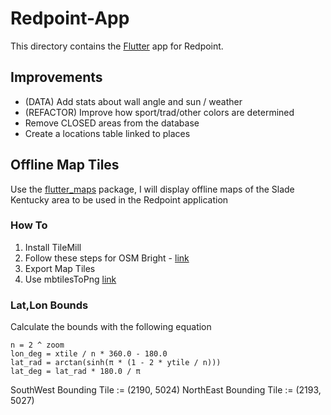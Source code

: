 # Redpoint-App

This directory contains the [Flutter](https://flutter.dev) app for Redpoint.

## Improvements
- (DATA) Add stats about wall angle and sun / weather
- (REFACTOR) Improve how sport/trad/other colors are determined
- Remove CLOSED areas from the database
- Create a locations table linked to places

## Offline Map Tiles
Use the [flutter_maps](https://pub.dartlang.org/packages/flutter_map) package, I will display offline
maps of the Slade Kentucky area to be used in the Redpoint application

### How To
1. Install TileMill
2. Follow these steps for OSM Bright - [link](https://tilemill-project.github.io/tilemill/docs/guides/osm-bright-mac-quickstart/)
3. Export Map Tiles
4. Use mbtilesToPng [link](https://github.com/alfanhui/mbtilesToPngs)

### Lat,Lon Bounds
Calculate the bounds with the following equation
```
n = 2 ^ zoom
lon_deg = xtile / n * 360.0 - 180.0
lat_rad = arctan(sinh(π * (1 - 2 * ytile / n)))
lat_deg = lat_rad * 180.0 / π
```

SouthWest Bounding Tile := (2190, 5024)
NorthEast Bounding Tile := (2193, 5027)

